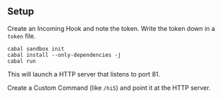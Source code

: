 ## Setup

Create an Incoming Hook and note the token. Write the token down in a `token` file.

```
cabal sandbox init
cabal install --only-dependencies -j
cabal run
```

This will launch a HTTP server that listens to port 81.

Create a Custom Command (like `/hi5`) and point it at the HTTP server.

